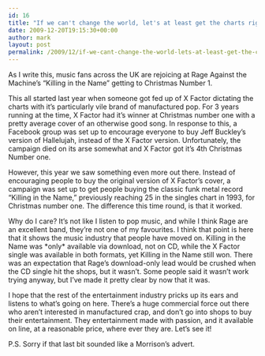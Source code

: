 ```yaml
---
id: 16
title: "If we can't change the world, let's at least get the charts right."
date: 2009-12-20T19:15:30+00:00
author: mark
layout: post
permalink: /2009/12/if-we-cant-change-the-world-lets-at-least-get-the-charts-right/
---
```

As I write this, music fans across the UK are rejoicing at Rage Against the Machine&#8217;s &#8220;Killing in the Name&#8221; getting to Christmas Number 1.

This all started last year when someone got fed up of X Factor dictating the charts with it&#8217;s particularly vile brand of manufactured pop. For 3 years running at the time, X Factor had it&#8217;s winner at Christmas number one with a pretty average cover of an otherwise good song. In response to this, a Facebook group was set up to encourage everyone to buy Jeff Buckley&#8217;s version of Hallelujah, instead of the X Factor version. Unfortunately, the campaign died on its arse somewhat and X Factor got it&#8217;s 4th Christmas Number one.

However, this year we saw something even more out there. Instead of encouraging people to buy the original version of X Factor&#8217;s cover, a campaign was set up to get people buying the classic funk metal record &#8220;Killing in the Name,&#8221; previously reaching 25 in the singles chart in 1993, for Christmas number one. The difference this time round, is that it worked.

Why do I care? It&#8217;s not like I listen to pop music, and while I think Rage are an excellent band, they&#8217;re not one of my favourites. I think that point is here that it shows the music industry that people have moved on. Killing in the Name was \*only\* available via download, not on CD, while the X Factor single was available in both formats, yet Killing in the Name still won. There was an expectation that Rage&#8217;s download-only lead would be crushed when the CD single hit the shops, but it wasn&#8217;t. Some people said it wasn&#8217;t work trying anyway, but I&#8217;ve made it pretty clear by now that it was.

I hope that the rest of the entertainment industry pricks up its ears and listens to what&#8217;s going on here. There&#8217;s a huge commercial force out there who aren&#8217;t interested in manufactured crap, and don&#8217;t go into shops to buy their entertainment. They entertainment made with passion, and it available on line, at a reasonable price, where ever they are. Let&#8217;s see it!

P.S. Sorry if that last bit sounded like a Morrison&#8217;s advert.
